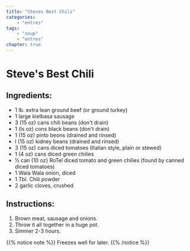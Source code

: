 ```yaml
---
title: "Steves Best Chili"
categories:
    - "entres"
tags:
    - "soup"
    - "entres"
chapter: true
---
```

# Steve's Best Chili

## Ingredients:

- 1 lb. extra lean ground beef (or ground turkey)
- 1 large kielbasa sausage
- 3 (15 oz) cans chili beans (don't drain)
- 1 (ls oz) cons black beans (don't drain)
- 1 (15 oz) pinto beons (drained and rinsed)
- l (15 oz) kidney beans (drained and rinsed)
- 3 (15 oz) cans diced tomatoes (Italian style, plain or stewed)
- 1 (4 oz) cans diced green chilies
- ½ can (10 oz} RoTel diced tomato and green chilies (found by canned diced tomatoes)
- 1 Wala Wala onion, diced
- 1 Tbl. Chili powder
- 2 garlic cloves, crushed

## Instructions:

1. Brown meat, sausage and onions. 
2. Throw it all together in a huge pot. 
3. Simmer 2-3 hours. 

{{% notice note %}}
Freezes well for later.
{{% /notice %}}
